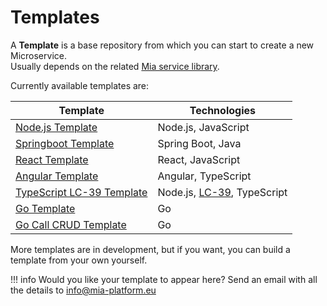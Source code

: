 # Templates

A **Template** is a base repository from which you can start to create a new Microservice.  
Usually depends on the related [Mia service library](../../libraries/mia-service-libraries.md). 


Currently available templates are:


| **Template** | **Technologies** |
| ------|------------|
|[Node.js Template](https://github.com/mia-platform-marketplace/Node.js-Custom-Plugin-Template/)|Node.js, JavaScript|
|[Springboot Template](https://github.com/mia-platform-marketplace/SpringBoot-Custom-Plugin-Template)| Spring Boot, Java|
|[React Template](https://github.com/mia-platform-marketplace/)|React, JavaScript  |
|[Angular Template](https://github.com/mia-platform-marketplace/Angular-App-Template)|Angular, TypeScript  |
|[TypeScript LC-39 Template](https://github.com/mia-platform-marketplace/Angular-App-Template)|Node.js, [LC-39](), TypeScript  |
|[Go Template](https://github.com/mia-platform-marketplace/Go-Template)| Go |
|[Go Call CRUD Template](https://github.com/mia-platform-marketplace/Go-Call-CRUD-Template)| Go |.

More templates are in development, but if you want, you can build a template from your own yourself.

!!! info
    Would you like your template to appear here? Send an email with all the details to [info@mia-platform.eu](mailto:info@mia-platform.eu)
